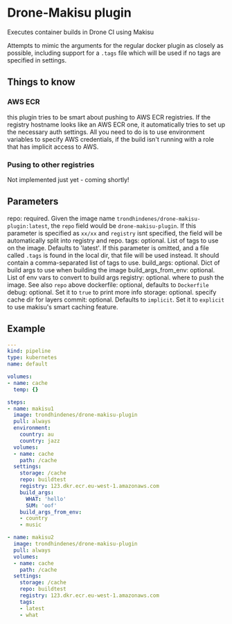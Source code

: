 # Drone-Makisu plugin

Executes container builds in Drone CI using Makisu

Attempts to mimic the arguments for the regular docker plugin as closely as possible, 
including support for a `.tags` file which will be used if no tags are specified in settings.

## Things to know
### AWS ECR
this plugin tries to be smart about pushing to AWS ECR registries. If the registry hostname looks like an AWS ECR one, it automatically tries to set up the necessary auth settings. All you need to do is to use environment variables to specify AWS credentials, if the build isn't running with a role that has implicit access to AWS.

### Pusing to other registries
Not implemented just yet - coming shortly!

## Parameters
repo: required. Given the image name `trondhindenes/drone-makisu-plugin:latest`, the `repo` field would be `drone-makisu-plugin`. If this parameter is specified as `xx/xx` and `registry` isnt specified, the field will be automatically split into registry and repo.
tags: optional. List of tags to use on the image. Defaults to 'latest'.  If this parameter is omitted, and a file called `.tags` is found in the local dir, that file will be used instead. It should contain a comma-separated list of tags to use.
build_args: optional. Dict of build args to use when building the image
build_args_from_env: optional. List of env vars to convert to build args
registry: optional. where to push the image. See also `repo` above
dockerfile: optional, defaults to `Dockerfile`
debug: optional. Set it to `true` to print more info
storage: optional. specify cache dir for layers
commit: optional. Defaults to `implicit`. Set it to `explicit` to use makisu's smart caching feature.

## Example
```yaml
---
kind: pipeline
type: kubernetes
name: default

volumes:
- name: cache
  temp: {}

steps:
- name: makisu1
  image: trondhindenes/drone-makisu-plugin
  pull: always
  environment:
    country: au
    country: jazz
  volumes:
  - name: cache
    path: /cache
  settings:
    storage: /cache
    repo: buildtest
    registry: 123.dkr.ecr.eu-west-1.amazonaws.com
    build_args:
      WHAT: 'hello'
      SUM: 'oof'
    build_args_from_env:
    - country
    - music

- name: makisu2
  image: trondhindenes/drone-makisu-plugin
  pull: always
  volumes:
  - name: cache
    path: /cache
  settings:
    storage: /cache
    repo: buildtest
    registry: 123.dkr.ecr.eu-west-1.amazonaws.com
    tags:
    - latest
    - what
```